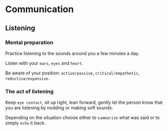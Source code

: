 # Communication

## Listening

### Mental preparation
Practice listening to the sounds around you a few minutes a day.

Listen with your `ears`, `eyes` and `heart`.

Be aware of your position: `active/passive`, `critical/empathetic`, `reductive/expansive`.

### The act of listening
Keep `eye contact`, sit up right, lean forward, gently let the person know that you are listening by nodding or making soft sounds.


Depending on the situation choose either to `summarise` what was said or to simply `echo` it back.


